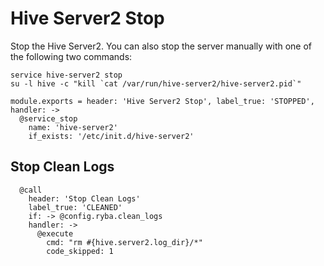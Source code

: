
# Hive Server2 Stop

Stop the Hive Server2. You can also stop the server manually with one of
the following two commands:

```
service hive-server2 stop
su -l hive -c "kill `cat /var/run/hive-server2/hive-server2.pid`"
```
  
    module.exports = header: 'Hive Server2 Stop', label_true: 'STOPPED', handler: ->
      @service_stop
        name: 'hive-server2'
        if_exists: '/etc/init.d/hive-server2'

## Stop Clean Logs

      @call
        header: 'Stop Clean Logs'
        label_true: 'CLEANED'
        if: -> @config.ryba.clean_logs
        handler: ->
          @execute
            cmd: "rm #{hive.server2.log_dir}/*"
            code_skipped: 1
